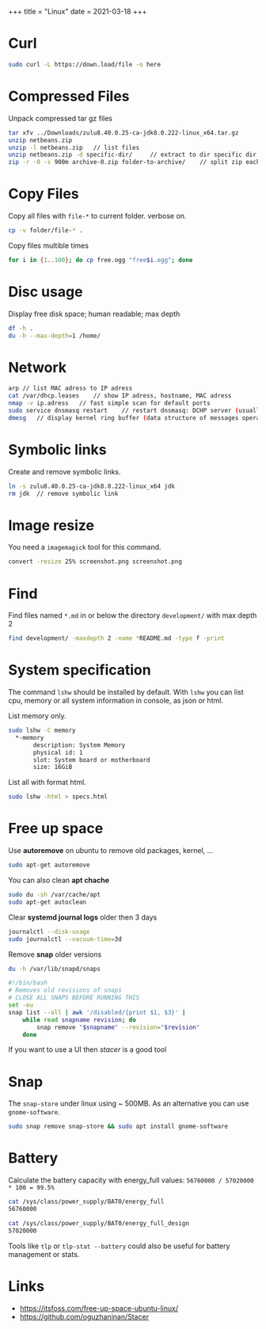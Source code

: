 +++
title = "Linux"
date = 2021-03-18
+++

# Curl
```bash
sudo curl -L https://down.load/file -o here
```

# Compressed Files
Unpack compressed tar gz files
```bash
tar xfv ../Downloads/zulu8.40.0.25-ca-jdk8.0.222-linux_x64.tar.gz
unzip netbeans.zip
unzip -l netbeans.zip	// list files
unzip netbeans.zip -d specific-dir/		// extract to dir specific dir
zip -r -0 -s 900m archive-0.zip folder-to-archive/    // split zip each 900MB; just archive no compress; recursivly.
```

# Copy Files
Copy all files with `file-*` to current folder. verbose on.
```bash
cp -v folder/file-* .
```

Copy files multible times
```bash
for i in {1..100}; do cp free.ogg "free$i.ogg"; done
```

# Disc usage
Display free disk space; human readable; max depth
```bash
df -h .
du -h --max-depth=1 /home/
```


# Network
```bash
arp	// list MAC adress to IP adress
cat /var/dhcp.leases	// show IP adress, hostname, MAC adress
nmap -v ip.adress	// fast simple scan for default ports
sudo service dnsmasq restart	// restart dnsmasq: DCHP server (usually this is installed on openwrt)
dmesg	// display kernel ring buffer (data structure of messages operated by kernel)
```

# Symbolic links
Create and remove symbolic links.
```bash
ln -s zulu8.40.0.25-ca-jdk8.0.222-linux_x64 jdk
rm jdk  // remove symbolic link
```

# Image resize
You need a `imagemagick` tool for this command.
```bash
convert -resize 25% screenshot.png screenshot.png
```

# Find
Find files named `*.md` in or below the directory `development/` with max depth 2
```bash
find development/ -maxdepth 2 -name *README.md -type f -print
```

# System specification
The command `lshw` should be installed by default.
With `lshw` you can list cpu, memory or all system information in console, as json or html.

List memory only.
```bash
sudo lshw -C memory
  *-memory                  
       description: System Memory
       physical id: 1
       slot: System board or motherboard
       size: 16GiB
```

List all with format html.
```bash
sudo lshw -html > specs.html
```

# Free up space
Use __autoremove__ on ubuntu to remove old packages, kernel, ...
```bash
sudo apt-get autoremove
```
You can also clean __apt chache__
```bash
sudo du -sh /var/cache/apt
sudo apt-get autoclean
```
Clear __systemd journal logs__ older then 3 days
```bash
journalctl --disk-usage
sudo journalctl --vacuum-time=3d
```
Remove __snap__ older versions
```bash
du -h /var/lib/snapd/snaps

#!/bin/bash
# Removes old revisions of snaps
# CLOSE ALL SNAPS BEFORE RUNNING THIS
set -eu
snap list --all | awk '/disabled/{print $1, $3}' |
    while read snapname revision; do
        snap remove "$snapname" --revision="$revision"
    done
```
If you want to use a UI then _stacer_ is a good tool

# Snap
The `snap-store` under linux using ~ 500MB. As an alternative you can use `gnome-software`.
```bash
sudo snap remove snap-store && sudo apt install gnome-software
```

# Battery
Calculate the battery capacity with energy_full values: `56760000 / 57020000 * 100 = 99.5%`
```bash
cat /sys/class/power_supply/BAT0/energy_full
56760000

cat /sys/class/power_supply/BAT0/energy_full_design 
57020000
```

Tools like `tlp` or `tlp-stat --battery` could also be useful for battery management or stats.

# Links
* https://itsfoss.com/free-up-space-ubuntu-linux/
* https://github.com/oguzhaninan/Stacer
